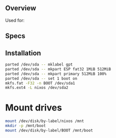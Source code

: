 ## Overview

Used for:

## Specs

## Installation
```sh
parted /dev/sda -- mklabel gpt
parted /dev/sda -- mkpart ESP fat32 1MiB 512MiB
parted /dev/sda -- mkpart primary 512MiB 100%
parted /dev/sda -- set 1 boot on
mkfs.fat -F32 -n BOOT /dev/sda1
mkfs.ext4 -L nixos /dev/sda2
```

# Mount drives
```sh
mount /dev/disk/by-label/nixos /mnt
mkdir -p /mnt/boot
mount /dev/disk/by-label/BOOT /mnt/boot
```